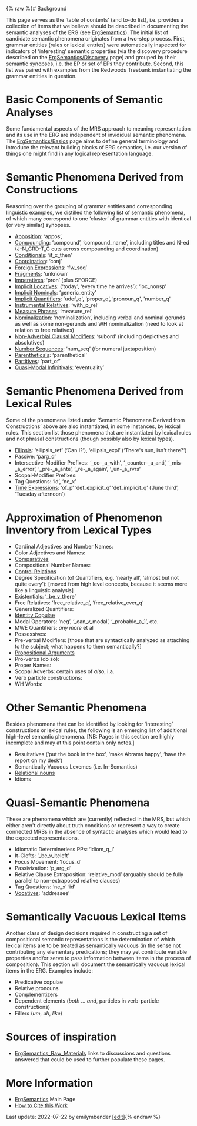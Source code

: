 {% raw %}# Background

This page serves as the ‘table of contents’ (and to-do list), i.e.
provides a collection of items that we believe should be described in
documenting the semantic analyses of the ERG (see
[ErgSemantics](https://delph-in.github.io/docs/erg/ErgSemantics)). The initial list of candidate semantic
phenomena originates from a two-step process. First, grammar entities
(rules or lexical entries) were automatically inspected for indicators
of ‘interesting’ semantic properties (via the discovery procedure
described on the [ErgSemantics/Discovery](https://delph-in.github.io/docs/erg/ErgSemantics_Discovery) page)
and grouped by their semantic synopses, i.e. the EP or set of EPs they
contribute. Second, this list was paired with examples from the Redwoods
Treebank instantiating the grammar entities in question.

# Basic Components of Semantic Analyses

Some fundamental aspects of the MRS approach to meaning representation
and its use in the ERG are independent of invididual semantic phenomena.
The [ErgSemantics/Basics](https://delph-in.github.io/docs/erg/ErgSemantics_Basics) page aims to define
general terminology and introduce the relevant building blocks of ERG
semantics, i.e. our version of things one might find in any logical
representation language.

# Semantic Phenomena Derived from Constructions

Reasoning over the grouping of grammar entities and corresponding
linguistic examples, we distilled the following list of semantic
phenomena, of which many correspond to one ‘cluster’ of grammar entities
with identical (or very similar) synopses.

- [Apposition](https://delph-in.github.io/docs/erg/ErgSemantics_Apposition): ‘appos’,
- [Compounding](https://delph-in.github.io/docs/erg/ErgSemantics_Compounding): ‘compound’,
‘compound\_name’, including titles and N-ed (J-N\_CRD-T\_C cuts
across compounding and coordination)
- [Conditionals](https://delph-in.github.io/docs/erg/ErgSemantics_Conditionals): ‘if\_x\_then’
- [Coordination](https://delph-in.github.io/docs/erg/ErgSemantics_Coordination): ‘conj’
- [Foreign Expressions](https://delph-in.github.io/docs/erg/ErgSemantics_ForeignExpressions): ‘fw\_seq’
- [Fragments](https://delph-in.github.io/docs/erg/ErgSemantics_Fragments): ‘unknown’
- [Imperatives](https://delph-in.github.io/docs/erg/ErgSemantics_Imperatives): ‘pron’ (plus SFORCE)
- [Implicit Locatives](https://delph-in.github.io/docs/erg/ErgSemantics_ImplicitLocatives): (‘today’,
‘every time he arrives’): ‘loc\_nonsp’
- [Implicit Nominals](https://delph-in.github.io/docs/erg/ErgSemantics_ImplicitNominals):
‘generic\_entity’
- [Implicit Quantifiers](https://delph-in.github.io/docs/erg/ErgSemantics_ImplicitQuantifiers):
'udef\_q', ‘proper\_q’, ‘pronoun\_q', 'number\_q'
- [Instrumental
Relatives](https://delph-in.github.io/docs/erg/ErgSemantics_InstrumentalRelatives): ‘with\_p\_rel’
- [Measure Phrases](https://delph-in.github.io/docs/erg/ErgSemantics_MeasurePhrases): ‘measure\_rel’
- [Nominalization](https://delph-in.github.io/docs/erg/ErgSemantics_Nominalization): ‘nominalization’,
including verbal and nominal gerunds as well as some non-gerunds and
WH nominalization (need to look at relation to free relatives)
- [Non-Adverbial Clausal
Modifiers](https://delph-in.github.io/docs/erg/ErgSemantics_NonAdverbialClausalModifiers): ‘subord’
(including depictives and absolutives)
- [Number Sequences](https://delph-in.github.io/docs/erg/ErgSemantics_NumberSequences): ‘num\_seq’ (for
numeral juxtaposition)
- [Parentheticals](https://delph-in.github.io/docs/erg/ErgSemantics_Parentheticals): ‘parenthetical’
- [Partitives](https://delph-in.github.io/docs/erg/ErgSemantics_Partitives): ‘part\_of’
- [Quasi-Modal Infinitivals](https://delph-in.github.io/docs/erg/ErgSemantics_QuasiModalInfinitivals):
‘eventuality’

# Semantic Phenomena Derived from Lexical Rules

Some of the phenomena listed under ‘Semantic Phenomena Derived from
Constructions’ above are also instantiated, in some instances, by
lexical rules. This section list those phenomena that are instantiated
by lexical rules and not phrasal constructions (though possibly also by
lexical types).

- [Ellipsis](https://delph-in.github.io/docs/erg/ErgSemantics_Ellipsis): ‘ellipsis\_ref’ (‘Can I?’),
‘ellipsis\_expl’ (‘There's sun, isn't there?’)
- Passive: ‘parg\_d’
- Intersective-Modifier Prefixes: ‘\_co-\_a\_with’,
‘\_counter-\_a\_anti’, ‘\_mis-\_a\_error’, ‘\_pre-\_a\_ante’,
‘\_re-\_a\_again’, ‘\_un-\_a\_rvrs’
- Scopal-Modifier Prefixes:
- Tag Questions: ‘id’, ‘ne\_x’
- [Time Expressions](https://delph-in.github.io/docs/erg/ErgSemantics_TimeExpressions): ‘of\_p’
‘def\_explicit\_q’ ‘def\_implicit\_q’ (‘June third’, ‘Tuesday
afternoon’)

# Approximation of Phenomenon Inventory from Lexical Types

- Cardinal Adjectives and Number Names:
- Color Adjectives and Names:
- [Comparatives](https://delph-in.github.io/docs/erg/ErgSemantics_Comparatives)
- Compositional Number Names:
- [Control Relations](https://delph-in.github.io/docs/erg/ErgSemantics_ControlRelations)
- Degree Specification (of Quantifiers, e.g. ‘nearly all’, ‘almost but
not quite every’): \[moved from high level concepts, because it
seems more like a linguistic analysis\]
- Existentials: ‘\_be\_v\_there’
- Free Relatives: ‘free\_relative\_q’, ‘free\_relative\_ever\_q’
- Generalized Quantifiers:
- [Identity Copulae](https://delph-in.github.io/docs/erg/ErgSemantics_IdentityCopulae)
- Modal Operators: ‘neg’, ‘\_can\_v\_modal’, ‘\_probable\_a\_1’, etc.
- MWE Quantifiers: *any more* et al
- Possessives:
- Pre-verbal Modifiers: \[those that are syntactically analyzed as
attaching to the subject; what happens to them semantically?\]
- [Propositional Arguments](https://delph-in.github.io/docs/erg/ErgSemantics_PropositionalArguments)
- Pro-verbs (do so):
- Proper Names:
- Scopal Adverbs: certain uses of *also*, i.a.
- Verb particle constructions:
- WH Words:

# Other Semantic Phenomena

Besides phenomena that can be identified by looking for ‘interesting’
constructions or lexical rules, the following is an emerging list of
additional high-level semantic phenomena. \[NB: Pages in this section
are highly incomplete and may at this point contain only notes.\]

- Resultatives (‘put the book in the box’, ‘make Abrams happy’, ‘have
the report on my desk’)
- Semantically Vacuous Lexemes (i.e. In-Semantics)
- [Relational nouns](https://delph-in.github.io/docs/erg/ErgSemantics_RelationalNouns)
- Idioms

# Quasi-Semantic Phenomena

These are phenomena which are (currently) reflected in the MRS, but
which either aren't directly about truth conditions or represent a way
to create connected MRSs in the absence of syntactic analyses which
would lead to the expected representations.

- Idiomatic Determinerless PPs: ‘idiom\_q\_i’
- It-Clefts: ‘\_be\_v\_itcleft’
- Focus Movement: ‘focus\_d’
- Passivization: ‘p\_arg\_d’
- Relative Clause Extraposition: ‘relative\_mod’ (arguably should be
fully parallel to non-extraposed relative clauses)
- Tag Questions: ‘ne\_x’ ‘id’
- [Vocatives](https://delph-in.github.io/docs/erg/ErgSemantics_Vocatives): ‘addressee’

# Semantically Vacuous Lexical Items

Another class of design decisions required in constructing a set of
compositional semantic representations is the determination of which
lexical items are to be treated as semantically vacuous (in the sense
not contributing any elementary predications; they may yet contribute
variable properties and/or serve to pass information between items in
the process of composition). This section will document the semantically
vacuous lexical items in the ERG. Examples include:

- Predicative copulae
- Relative pronouns
- Complementizers
- Dependent elements (*both ... and*, particles in verb-particle
constructions)
- Fillers (*um*, *uh*, *like*)

# Sources of inspiration

- [ErgSemantics_Raw_Materials](https://delph-in.github.io/docs/erg/ErgSemantics_Raw_Materials) links to discussions and questions answered that could be used to further populate these pages.

# More Information

- [ErgSemantics](https://delph-in.github.io/docs/erg/ErgSemantics) Main Page
- [How to Cite this Work](https://delph-in.github.io/docs/erg/ErgSemantics_HowToCite)

Last update: 2022-07-22 by emilymbender [[edit](https://github.com/delph-in/docs/wiki/ErgSemantics_Inventory/_edit)]{% endraw %}